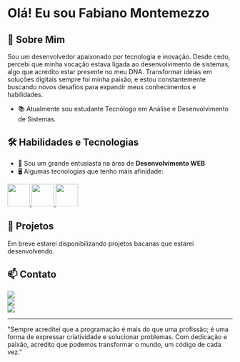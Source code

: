 # Olá! Eu sou Fabiano Montemezzo

## 🚀 Sobre Mim

Sou um desenvolvedor apaixonado por tecnologia e inovação. Desde cedo, percebi que minha vocação estava ligada ao desenvolvimento de sistemas, algo que acredito estar presente no meu DNA. Transformar ideias em soluções digitais sempre foi minha paixão, e estou constantemente buscando novos desafios para expandir meus conhecimentos e habilidades.
- 📚 Atualmente sou estudante Tecnólogo em Análise e Desenvolvimento de Sistemas.
  

## 🛠️ Habilidades e Tecnologias
- 📶 Sou um grande entusiasta na área de **Desenvolvimento WEB**
-  🖥 Algumas tecnologias que tenho mais afinidade:
  
<div style="display":inline>
<a href="https://www.javascript.com/">
  <img width="50" height="50" src="https://cdn.jsdelivr.net/gh/devicons/devicon@latest/icons/javascript/javascript-original.svg" />
</a>
<a href="https://react.dev/">
  <img width="50" height="50" src="https://cdn.jsdelivr.net/gh/devicons/devicon@latest/icons/react/react-original.svg" />
</a>
<a href="https://nextjs.org/">
  <img width="50" height="50" src="https://cdn.jsdelivr.net/gh/devicons/devicon@latest/icons/nextjs/nextjs-original-wordmark.svg" />
</a>
</div>   

## 🌟 Projetos
Em breve estarei disponibilizando projetos bacanas que estarei desenvolvendo.

## 📫 Contato

<a href="https://www.linkedin.com/in/fabiano-montemezzo-171294230/">
<img src="https://img.shields.io/badge/linkedin-%230077B5.svg?style=for-the-badge&logo=linkedin&logoColor=white">
</a>

<address>
<a href="mailto:montemezzofabiano@gmail.com">
<img src="https://img.shields.io/badge/Gmail-D14836?style=for-the-badge&logo=gmail&logoColor=white">
</a>
</address>

<a href="https://www.instagram.com/montemezzofabiano/">
<img src="https://img.shields.io/badge/Instagram-%23E4405F.svg?style=for-the-badge&logo=Instagram&logoColor=white">
</a>

---
"Sempre acreditei que a programação é mais do que uma profissão; é uma forma de expressar criatividade e solucionar problemas. Com dedicação e paixão, acredito que podemos transformar o mundo, um código de cada vez."
